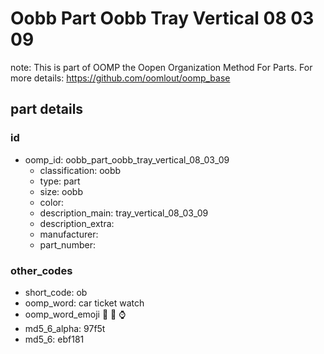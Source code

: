 # Oobb Part Oobb Tray Vertical 08 03 09  

note: This is part of OOMP the Oopen Organization Method For Parts. For more details: https://github.com/oomlout/oomp_base

##  part details





### id
* oomp_id: oobb_part_oobb_tray_vertical_08_03_09
  * classification: oobb
  * type: part
  * size: oobb
  * color: 
  * description_main: tray_vertical_08_03_09
  * description_extra: 
  * manufacturer: 
  * part_number: 

### other_codes
* short_code: ob
* oomp_word: car ticket watch
* oomp_word_emoji :car: :ticket: :watch:
* md5_6_alpha: 97f5t
* md5_6: ebf181